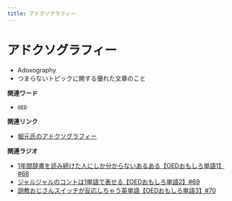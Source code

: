 ```yaml
---
title: アドクソグラフィー
---
```


# アドクソグラフィー 


-   Adoxography
-   つまらないトピックに関する優れた文章のこと

**関連ワード**

-   `OED`

**関連リンク**

-   [堀元氏のアドクソグラフィー](https://note.com/kenhori2)

**関連ラジオ**

-   [1年間辞書を読み続けた人にしか分からないあるある【OEDおもしろ単語1】#68](https://www.youtube.com/watch?v=b5-G9dzdLzI)
-   [ジャルジャルのコントは1単語で表せる【OEDおもしろ単語2】#69]()
-   [説教おじさんスイッチが反応しちゃう英単語【OEDおもしろ単語3】#70](https://www.youtube.com/watch?v=-d742iuB7L0)
